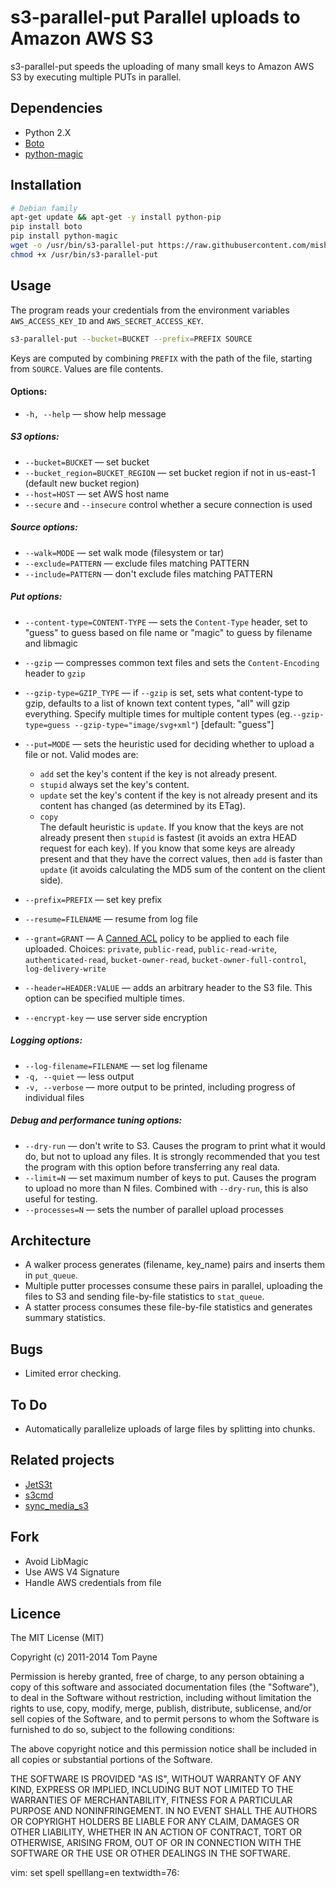 s3-parallel-put  Parallel uploads to Amazon AWS S3
==================================================

s3-parallel-put speeds the uploading of many small keys to Amazon AWS S3 by
executing multiple PUTs in parallel.


Dependencies
------------

* Python 2.X
* [Boto](http://code.google.com/p/boto/)
* [python-magic](https://github.com/ahupp/python-magic)


Installation
------------

```bash
# Debian family
apt-get update && apt-get -y install python-pip
pip install boto
pip install python-magic
wget -o /usr/bin/s3-parallel-put https://raw.githubusercontent.com/mishudark/s3-parallel-put/master/s3-parallel-put
chmod +x /usr/bin/s3-parallel-put
```

Usage
-----

The program reads your credentials from the environment variables
`AWS_ACCESS_KEY_ID` and `AWS_SECRET_ACCESS_KEY`.

```bash
s3-parallel-put --bucket=BUCKET --prefix=PREFIX SOURCE
```

Keys are computed by combining `PREFIX` with the path of the file, starting
from `SOURCE`.  Values are file contents.

#### Options:
* `-h, --help` — show help message

##### S3 options:
* `--bucket=BUCKET` — set bucket
* `--bucket_region=BUCKET_REGION` — set bucket region if not in us-east-1 (default new bucket region)
* `--host=HOST` — set AWS host name
* `--secure` and `--insecure` control whether a secure connection is used
  
##### Source options:
* `--walk=MODE` — set walk mode (filesystem or tar)
* `--exclude=PATTERN` — exclude files matching PATTERN
* `--include=PATTERN` — don't exclude files matching PATTERN
  
##### Put options:
* `--content-type=CONTENT-TYPE` — sets the `Content-Type` header, set to "guess" to guess based on file name or "magic" to guess by filename and libmagic
* `--gzip` — compresses common text files and sets the `Content-Encoding` header to `gzip`
* `--gzip-type=GZIP_TYPE` — if `--gzip` is set, sets what content-type to gzip, defaults to a list of known text content types, "all" will gzip everything. Specify multiple times for multiple content types (eg.`--gzip-type=guess --gzip-type="image/svg+xml"`) [default: "guess"]
* `--put=MODE` — sets the heuristic used for deciding whether to upload a file or not.  Valid modes are:
  * `add` set the key's content if the key is not already present.
  * `stupid` always set the key's content.
  * `update` set the key's content if the key is not already present and its
  content has changed (as determined by its ETag).
  * `copy`<br>
  The default heuristic is `update`.  If you know that the keys are not already present then `stupid` is fastest (it avoids an extra HEAD request for each key).  If you know that some keys are already present and that they have the correct values, then `add` is faster than `update` (it avoids calculating the MD5 sum of the content on the client side).
  
  
* `--prefix=PREFIX` — set key prefix
* `--resume=FILENAME` — resume from log file
* `--grant=GRANT` — A [Canned ACL](http://docs.amazonwebservices.com/AmazonS3/latest/dev/ACLOverview.html#CannedACL) policy to be applied to each file uploaded. Choices: `private`, `public-read`, `public-read-write`, `authenticated-read`, `bucket-owner-read`, `bucket-owner-full-control`, `log-delivery-write`
* `--header=HEADER:VALUE` — adds an arbitrary header to the S3 file. This option can be specified multiple times.
* `--encrypt-key` — use server side encryption

##### Logging options:
* `--log-filename=FILENAME` — set log filename
* `-q, --quiet` — less output
* `-v, --verbose` — more output to be printed, including progress of individual files

##### Debug and performance tuning options:
* `--dry-run` — don't write to S3. Causes the program to print what it would do, but not to upload any files. It is strongly recommended that you test the program with this option before transferring any real data.
* `--limit=N` — set maximum number of keys to put. Causes the program to upload no more than N files.  Combined
with `--dry-run`, this is also useful for testing.
* `--processes=N` —  sets the number of parallel upload processes


Architecture
------------

* A walker process generates (filename, key_name) pairs and inserts them in
  `put_queue`.
* Multiple putter processes consume these pairs in parallel, uploading the
  files to S3 and sending file-by-file statistics to `stat_queue`.
* A statter process consumes these file-by-file statistics and generates
  summary statistics.


Bugs
----

* Limited error checking.


To Do
-----
* Automatically parallelize uploads of large files by splitting into chunks.


Related projects
----------------

* [JetS3t](http://www.jets3t.org/)
* [s3cmd](http://s3tools.org/s3cmd)
* [sync_media_s3](http://code.google.com/p/django-command-extensions/wiki/sync_media_s3)

Fork
----

* Avoid LibMagic
* Use AWS V4 Signature
* Handle AWS credentials from file

Licence
-------

The MIT License (MIT)

Copyright (c) 2011-2014 Tom Payne

Permission is hereby granted, free of charge, to any person obtaining a copy
of this software and associated documentation files (the "Software"), to deal
in the Software without restriction, including without limitation the rights
to use, copy, modify, merge, publish, distribute, sublicense, and/or sell
copies of the Software, and to permit persons to whom the Software is
furnished to do so, subject to the following conditions:

The above copyright notice and this permission notice shall be included in all
copies or substantial portions of the Software.

THE SOFTWARE IS PROVIDED "AS IS", WITHOUT WARRANTY OF ANY KIND, EXPRESS OR
IMPLIED, INCLUDING BUT NOT LIMITED TO THE WARRANTIES OF MERCHANTABILITY,
FITNESS FOR A PARTICULAR PURPOSE AND NONINFRINGEMENT. IN NO EVENT SHALL THE
AUTHORS OR COPYRIGHT HOLDERS BE LIABLE FOR ANY CLAIM, DAMAGES OR OTHER
LIABILITY, WHETHER IN AN ACTION OF CONTRACT, TORT OR OTHERWISE, ARISING FROM,
OUT OF OR IN CONNECTION WITH THE SOFTWARE OR THE USE OR OTHER DEALINGS IN THE
SOFTWARE.

vim: set spell spelllang=en textwidth=76:
